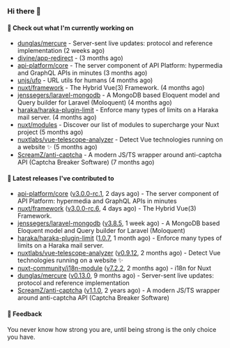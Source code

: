 ### Hi there 👋

#### 👷 Check out what I'm currently working on

- [dunglas/mercure](https://github.com/dunglas/mercure) - Server-sent live updates: protocol and reference implementation (2 weeks ago)
- [divine/app-redirect](https://github.com/divine/app-redirect) -  (3 months ago)
- [api-platform/core](https://github.com/api-platform/core) - The server component of API Platform: hypermedia and GraphQL APIs in minutes (3 months ago)
- [unjs/ufo](https://github.com/unjs/ufo) - URL utils for humans (4 months ago)
- [nuxt/framework](https://github.com/nuxt/framework) - The Hybrid Vue(3) Framework. (4 months ago)
- [jenssegers/laravel-mongodb](https://github.com/jenssegers/laravel-mongodb) - A MongoDB based Eloquent model and Query builder for Laravel (Moloquent) (4 months ago)
- [haraka/haraka-plugin-limit](https://github.com/haraka/haraka-plugin-limit) - Enforce many types of limits on a Haraka mail server. (4 months ago)
- [nuxt/modules](https://github.com/nuxt/modules) - Discover our list of modules to supercharge your Nuxt project (5 months ago)
- [nuxtlabs/vue-telescope-analyzer](https://github.com/nuxtlabs/vue-telescope-analyzer) - Detect Vue technologies running on a website ✨ (5 months ago)
- [ScreamZ/anti-captcha](https://github.com/ScreamZ/anti-captcha) - A modern JS/TS wrapper around anti-captcha API (Captcha Breaker Software) (7 months ago)

#### 🔭 Latest releases I've contributed to

- [api-platform/core](https://github.com/api-platform/core) ([v3.0.0-rc.1](https://github.com/api-platform/core/releases/tag/v3.0.0-rc.1), 2 days ago) - The server component of API Platform: hypermedia and GraphQL APIs in minutes
- [nuxt/framework](https://github.com/nuxt/framework) ([v3.0.0-rc.6](https://github.com/nuxt/framework/releases/tag/v3.0.0-rc.6), 4 days ago) - The Hybrid Vue(3) Framework.
- [jenssegers/laravel-mongodb](https://github.com/jenssegers/laravel-mongodb) ([v3.8.5](https://github.com/jenssegers/laravel-mongodb/releases/tag/v3.8.5), 1 week ago) - A MongoDB based Eloquent model and Query builder for Laravel (Moloquent)
- [haraka/haraka-plugin-limit](https://github.com/haraka/haraka-plugin-limit) ([1.0.7](https://github.com/haraka/haraka-plugin-limit/releases/tag/1.0.7), 1 month ago) - Enforce many types of limits on a Haraka mail server.
- [nuxtlabs/vue-telescope-analyzer](https://github.com/nuxtlabs/vue-telescope-analyzer) ([v0.9.12](https://github.com/nuxtlabs/vue-telescope-analyzer/releases/tag/v0.9.12), 2 months ago) - Detect Vue technologies running on a website ✨
- [nuxt-community/i18n-module](https://github.com/nuxt-community/i18n-module) ([v7.2.2](https://github.com/nuxt-community/i18n-module/releases/tag/v7.2.2), 2 months ago) - i18n for Nuxt
- [dunglas/mercure](https://github.com/dunglas/mercure) ([v0.13.0](https://github.com/dunglas/mercure/releases/tag/v0.13.0), 9 months ago) - Server-sent live updates: protocol and reference implementation
- [ScreamZ/anti-captcha](https://github.com/ScreamZ/anti-captcha) ([v1.1.0](https://github.com/ScreamZ/anti-captcha/releases/tag/v1.1.0), 2 years ago) - A modern JS/TS wrapper around anti-captcha API (Captcha Breaker Software)

#### 💬 Feedback
You never know how strong you are, until being strong is the only choice you have.